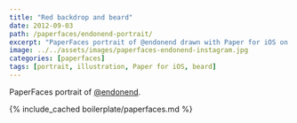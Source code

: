 ```yaml
---
title: "Red backdrop and beard"
date: 2012-09-03
path: /paperfaces/endonend-portrait/
excerpt: "PaperFaces portrait of @endonend drawn with Paper for iOS on an iPad."
image: ../../assets/images/paperfaces-endonend-instagram.jpg
categories: [paperfaces]
tags: [portrait, illustration, Paper for iOS, beard]
---
```


PaperFaces portrait of [@endonend](http://instagram.com/endonend).

{% include_cached boilerplate/paperfaces.md %}
